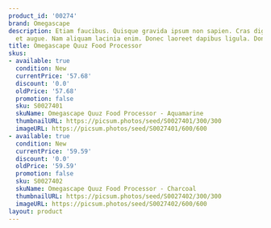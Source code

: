 ```yaml
---
product_id: '00274'
brand: Omegascape
description: Etiam faucibus. Quisque gravida ipsum non sapien. Cras dignissim elit
  et augue. Nam aliquam lacinia enim. Donec laoreet dapibus ligula. Donec magna.
title: Omegascape Quuz Food Processor
skus:
- available: true
  condition: New
  currentPrice: '57.68'
  discount: '0.0'
  oldPrice: '57.68'
  promotion: false
  sku: S0027401
  skuName: Omegascape Quuz Food Processor - Aquamarine
  thumbnailURL: https://picsum.photos/seed/S0027401/300/300
  imageURL: https://picsum.photos/seed/S0027401/600/600
- available: true
  condition: New
  currentPrice: '59.59'
  discount: '0.0'
  oldPrice: '59.59'
  promotion: false
  sku: S0027402
  skuName: Omegascape Quuz Food Processor - Charcoal
  thumbnailURL: https://picsum.photos/seed/S0027402/300/300
  imageURL: https://picsum.photos/seed/S0027402/600/600
layout: product
---
```

